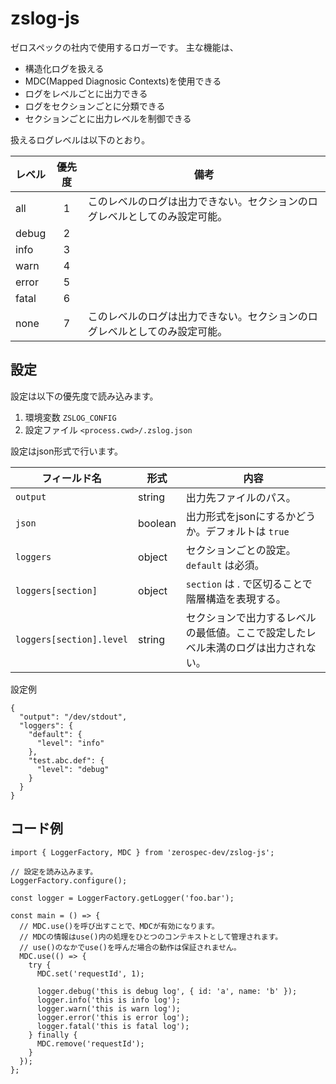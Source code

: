 # zslog-js

ゼロスペックの社内で使用するロガーです。
主な機能は、

- 構造化ログを扱える
- MDC(Mapped Diagnosic Contexts)を使用できる
- ログをレベルごとに出力できる
- ログをセクションごとに分類できる
- セクションごとに出力レベルを制御できる

扱えるログレベルは以下のとおり。

| レベル     | 優先度 | 備考                 |
|------------|:------:|----------------------|
| all        | 1      | このレベルのログは出力できない。セクションのログレベルとしてのみ設定可能。 |
| debug      | 2      ||
| info       | 3      ||
| warn       | 4      ||
| error      | 5      ||
| fatal      | 6      ||
| none       | 7      | このレベルのログは出力できない。セクションのログレベルとしてのみ設定可能。 |

## 設定

設定は以下の優先度で読み込みます。

1. 環境変数 `ZSLOG_CONFIG`
2. 設定ファイル `<process.cwd>/.zslog.json`

設定はjson形式で行います。

| フィールド名             | 形式     | 内容                                               |
|--------------------------|----------|----------------------------------------------------|
| `output`                 | string   | 出力先ファイルのパス。                             |
| `json`                   | boolean  | 出力形式をjsonにするかどうか。デフォルトは `true`  |
| `loggers`                | object   | セクションごとの設定。 `default` は必須。          |
| `loggers[section]`       | object   | `section` は . で区切ることで階層構造を表現する。  |
| `loggers[section].level` | string   | セクションで出力するレベルの最低値。ここで設定したレベル未満のログは出力されない。 |

設定例

```
{
  "output": "/dev/stdout",
  "loggers": {
    "default": {
      "level": "info"
    },
    "test.abc.def": {
      "level": "debug"
    }
  }
}
```

## コード例

```
import { LoggerFactory, MDC } from 'zerospec-dev/zslog-js';

// 設定を読み込みます。
LoggerFactory.configure();

const logger = LoggerFactory.getLogger('foo.bar');

const main = () => {
  // MDC.use()を呼び出すことで、MDCが有効になります。
  // MDCの情報はuse()内の処理をひとつのコンテキストとして管理されます。
  // use()のなかでuse()を呼んだ場合の動作は保証されません。
  MDC.use(() => {
    try {
      MDC.set('requestId', 1);

      logger.debug('this is debug log', { id: 'a', name: 'b' });
      logger.info('this is info log');
      logger.warn('this is warn log');
      logger.error('this is error log');
      logger.fatal('this is fatal log');
    } finally {
      MDC.remove('requestId');
    }
  });
};
```
